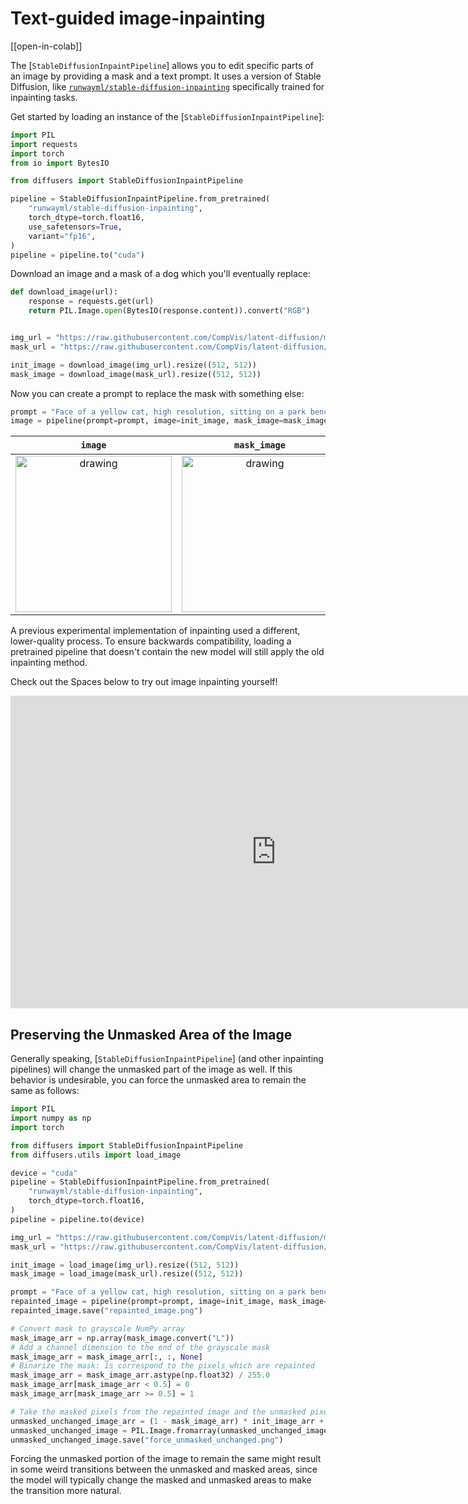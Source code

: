 <!--Copyright 2023 The HuggingFace Team. All rights reserved.

Licensed under the Apache License, Version 2.0 (the "License"); you may not use this file except in compliance with
the License. You may obtain a copy of the License at

http://www.apache.org/licenses/LICENSE-2.0

Unless required by applicable law or agreed to in writing, software distributed under the License is distributed on
an "AS IS" BASIS, WITHOUT WARRANTIES OR CONDITIONS OF ANY KIND, either express or implied. See the License for the
specific language governing permissions and limitations under the License.
-->

# Text-guided image-inpainting

[[open-in-colab]]

The [`StableDiffusionInpaintPipeline`] allows you to edit specific parts of an image by providing a mask and a text prompt. It uses a version of Stable Diffusion, like [`runwayml/stable-diffusion-inpainting`](https://huggingface.co/runwayml/stable-diffusion-inpainting) specifically trained for inpainting tasks.

Get started by loading an instance of the [`StableDiffusionInpaintPipeline`]:

```python
import PIL
import requests
import torch
from io import BytesIO

from diffusers import StableDiffusionInpaintPipeline

pipeline = StableDiffusionInpaintPipeline.from_pretrained(
    "runwayml/stable-diffusion-inpainting",
    torch_dtype=torch.float16,
    use_safetensors=True,
    variant="fp16",
)
pipeline = pipeline.to("cuda")
```

Download an image and a mask of a dog which you'll eventually replace:

```python
def download_image(url):
    response = requests.get(url)
    return PIL.Image.open(BytesIO(response.content)).convert("RGB")


img_url = "https://raw.githubusercontent.com/CompVis/latent-diffusion/main/data/inpainting_examples/overture-creations-5sI6fQgYIuo.png"
mask_url = "https://raw.githubusercontent.com/CompVis/latent-diffusion/main/data/inpainting_examples/overture-creations-5sI6fQgYIuo_mask.png"

init_image = download_image(img_url).resize((512, 512))
mask_image = download_image(mask_url).resize((512, 512))
```

Now you can create a prompt to replace the mask with something else:

```python
prompt = "Face of a yellow cat, high resolution, sitting on a park bench"
image = pipeline(prompt=prompt, image=init_image, mask_image=mask_image).images[0]
```

`image`          | `mask_image` | `prompt` | output |
:-------------------------:|:-------------------------:|:-------------------------:|-------------------------:|
<img src="https://raw.githubusercontent.com/CompVis/latent-diffusion/main/data/inpainting_examples/overture-creations-5sI6fQgYIuo.png" alt="drawing" width="250"/> | <img src="https://raw.githubusercontent.com/CompVis/latent-diffusion/main/data/inpainting_examples/overture-creations-5sI6fQgYIuo_mask.png" alt="drawing" width="250"/> | ***Face of a yellow cat, high resolution, sitting on a park bench*** | <img src="https://huggingface.co/datasets/hf-internal-testing/diffusers-images/resolve/main/in_paint/yellow_cat_sitting_on_a_park_bench.png" alt="drawing" width="250"/> |


<Tip warning={true}>

A previous experimental implementation of inpainting used a different, lower-quality process. To ensure backwards compatibility, loading a pretrained pipeline that doesn't contain the new model will still apply the old inpainting method.

</Tip>

Check out the Spaces below to try out image inpainting yourself!

<iframe
	src="https://runwayml-stable-diffusion-inpainting.hf.space"
	frameborder="0"
	width="850"
	height="500"
></iframe>

## Preserving the Unmasked Area of the Image

Generally speaking, [`StableDiffusionInpaintPipeline`] (and other inpainting pipelines) will change the unmasked part of the image as well. If this behavior is undesirable, you can force the unmasked area to remain the same as follows:

```python
import PIL
import numpy as np
import torch

from diffusers import StableDiffusionInpaintPipeline
from diffusers.utils import load_image

device = "cuda"
pipeline = StableDiffusionInpaintPipeline.from_pretrained(
    "runwayml/stable-diffusion-inpainting",
    torch_dtype=torch.float16,
)
pipeline = pipeline.to(device)

img_url = "https://raw.githubusercontent.com/CompVis/latent-diffusion/main/data/inpainting_examples/overture-creations-5sI6fQgYIuo.png"
mask_url = "https://raw.githubusercontent.com/CompVis/latent-diffusion/main/data/inpainting_examples/overture-creations-5sI6fQgYIuo_mask.png"

init_image = load_image(img_url).resize((512, 512))
mask_image = load_image(mask_url).resize((512, 512))

prompt = "Face of a yellow cat, high resolution, sitting on a park bench"
repainted_image = pipeline(prompt=prompt, image=init_image, mask_image=mask_image).images[0]
repainted_image.save("repainted_image.png")

# Convert mask to grayscale NumPy array
mask_image_arr = np.array(mask_image.convert("L"))
# Add a channel dimension to the end of the grayscale mask
mask_image_arr = mask_image_arr[:, :, None]
# Binarize the mask: 1s correspond to the pixels which are repainted
mask_image_arr = mask_image_arr.astype(np.float32) / 255.0
mask_image_arr[mask_image_arr < 0.5] = 0
mask_image_arr[mask_image_arr >= 0.5] = 1

# Take the masked pixels from the repainted image and the unmasked pixels from the initial image
unmasked_unchanged_image_arr = (1 - mask_image_arr) * init_image_arr + mask_image_arr * repainted_image_arr
unmasked_unchanged_image = PIL.Image.fromarray(unmasked_unchanged_image_arr.round().astype("uint8"))
unmasked_unchanged_image.save("force_unmasked_unchanged.png")
```

Forcing the unmasked portion of the image to remain the same might result in some weird transitions between the unmasked and masked areas, since the model will typically change the masked and unmasked areas to make the transition more natural.
